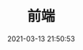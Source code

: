 ﻿---
pageComponent: 
  name: Catalogue
  data: 
    key: 03.数据库
    imgUrl: /img/web.png
    description: 关系型数据库与非关系型数据库
title: 前端
date: 2021-03-13 21:50:53
permalink: /db
sidebar: false
article: false
comment: false
editLink: false
---

